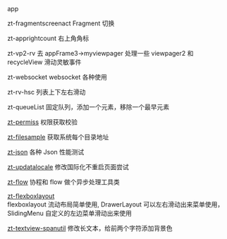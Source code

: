 app

zt-fragmentscreenact Fragment 切换

zt-apprightcount 右上角角标

zt-vp2-rv 去 appFrame3->myviewpager 处理一些 viewpager2 和 recycleView 滑动灵敏事件

zt-websocket websocket 各种使用

zt-rv-hsc 列表上下左右滑动

zt-queueList 固定队列，添加一个元素，移除一个最早元素

[zt-permiss](zt-permiss) 权限获取校验

[zt-filesample](zt-filesample) 获取系统每个目录地址

[zt-json](zt-json)  各种 Json 性能测试

[zt-updatalocale](zt-updatalocale) 修改国际化不重启页面尝试

[zt-flow](zt-flow) 协程和 flow 做个异步处理工具类

 
[zt-flexboxlayout](zt-flexboxlayout)  
flexboxlayout 流动布局简单使用, DrawerLayout 可以左右滑动出来菜单使用，SlidingMenu 自定义的左边菜单滑动出来使用


[zt-textview-spanutil](zt-textview-spanutil)
修改长文本，给前两个字符添加背景色
 